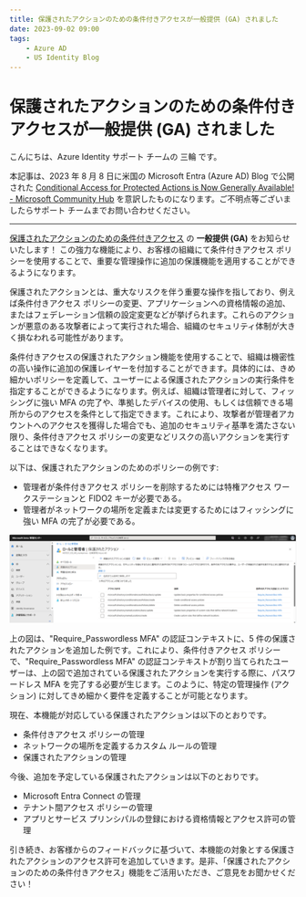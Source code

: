 ```yaml
---
title: 保護されたアクションのための条件付きアクセスが一般提供 (GA) されました
date: 2023-09-02 09:00
tags:
    - Azure AD
    - US Identity Blog
---
```


# 保護されたアクションのための条件付きアクセスが一般提供 (GA) されました

こんにちは、Azure Identity サポート チームの 三輪 です。 

本記事は、2023 年 8 月 8 日に米国の Microsoft Entra (Azure AD) Blog で公開された [Conditional Access for Protected Actions is Now Generally Available! - Microsoft Community Hub](https://techcommunity.microsoft.com/t5/microsoft-entra-azure-ad-blog/conditional-access-for-protected-actions-is-now-generally/ba-p/3888723) を意訳したものになります。ご不明点等ございましたらサポート チームまでお問い合わせください。

---

[保護されたアクションのための条件付きアクセス](https://learn.microsoft.com/ja-jp/azure/active-directory/roles/protected-actions-overview) の **一般提供 (GA)** をお知らせいたします！ この強力な機能により、お客様の組織にて条件付きアクセス ポリシーを使用することで、重要な管理操作に追加の保護機能を適用することができるようになります。
 
保護されたアクションとは、重大なリスクを伴う重要な操作を指しており、例えば条件付きアクセス ポリシーの変更、アプリケーションへの資格情報の追加、またはフェデレーション信頼の設定変更などが挙げられます。これらのアクションが悪意のある攻撃者によって実行された場合、組織のセキュリティ体制が大きく損なわれる可能性があります。
 
条件付きアクセスの保護されたアクション機能を使用することで、組織は機密性の高い操作に追加の保護レイヤーを付加することができます。具体的には、きめ細かいポリシーを定義して、ユーザーによる保護されたアクションの実行条件を指定することができるようになります。例えば、組織は管理者に対して、フィッシングに強い MFA の完了や、準拠したデバイスの使用、もしくは信頼できる場所からのアクセスを条件として指定できます。これにより、攻撃者が管理者アカウントへのアクセスを獲得した場合でも、追加のセキュリティ基準を満たさない限り、条件付きアクセス ポリシーの変更などリスクの高いアクションを実行することはできなくなります。
 
以下は、保護されたアクションのためのポリシーの例です:
 
- 管理者が条件付きアクセス ポリシーを削除するためには特権アクセス ワークステーションと FIDO2 キーが必要である。
- 管理者がネットワークの場所を定義または変更するためにはフィッシングに強い MFA の完了が必要である。
 
![](./conditional-access-for-protected-actions/screen_shot.png)
 
上の図は、"Require_Passwordless MFA" の認証コンテキストに、5 件の保護されたアクションを追加した例です。これにより、条件付きアクセス ポリシーで、"Require_Passwordless MFA" の認証コンテキストが割り当てられたユーザーは、上の図で追加されている保護されたアクションを実行する際に、パスワードレス MFA を完了する必要が生じます。このように、特定の管理操作 (アクション) に対してきめ細かく要件を定義することが可能となります。
 
現在、本機能が対応している保護されたアクションは以下のとおりです。
 
- 条件付きアクセス ポリシーの管理
- ネットワークの場所を定義するカスタム ルールの管理
- 保護されたアクションの管理
 
今後、追加を予定している保護されたアクションは以下のとおりです。
 
- Microsoft Entra Connect の管理
- テナント間アクセス ポリシーの管理
- アプリとサービス プリンシパルの登録における資格情報とアクセス許可の管理
 
引き続き、お客様からのフィードバックに基づいて、本機能の対象とする保護されたアクションのアクセス許可を追加していきます。是非、「保護されたアクションのための条件付きアクセス」機能をご活用いただき、ご意見をお聞かせください！
